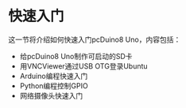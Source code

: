 # 快速入门
这一节将介绍如何快速入门pcDuino8 Uno，内容包括：
* 给pcDuino8 Uno制作可启动的SD卡
* 用VNCViewer通过USB OTG登录Ubuntu
* Arduino编程快速入门
* Python编程控制GPIO
* 网络摄像头快速入门
